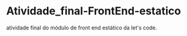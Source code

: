 # Atividade_final-FrontEnd-estatico
 atividade final do módulo de front end estático da let's code.
